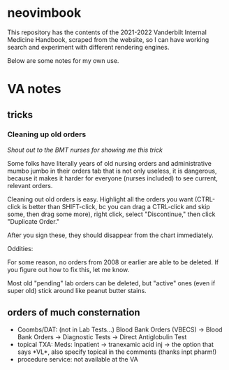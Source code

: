 # neovimbook

This repository has the contents of the 2021-2022 Vanderbilt Internal Medicine Handbook,
scraped from the website, so I can have working search and experiment with different rendering engines.

Below are some notes for my own use.

# VA notes

## tricks

### Cleaning up old orders

_Shout out to the BMT nurses for showing me this trick_

Some folks have literally years 
of old nursing orders and administrative mumbo jumbo 
in their orders tab that is not only useless, 
it is dangerous, because it makes it harder for everyone
(nurses included) to see current, relevant orders.

Cleaning out old orders is easy.
Highlight all the orders you want 
(CTRL-click is better than SHIFT-click, 
bc you can drag a CTRL-click and skip some,
then drag some more),
right click, 
select "Discontinue,"
then click "Duplicate Order."

After you sign these, 
they should disappear from the chart immediately.

Oddities:

For some reason, 
no orders from 2008 or earlier are able to be deleted.
If you figure out how to fix this, let me know.

Most old "pending" lab orders can be deleted,
but "active" ones (even if super old)
stick around like peanut butter stains.

## orders of much consternation

- Coombs/DAT: (not in Lab Tests...) Blood Bank Orders (VBECS) -> Blood Bank Orders -> Diagnostic Tests -> Direct Antiglobulin Test
- topical TXA: Meds: Inpatient ->  tranexamic acid inj -> the option that says \*VL\*, also specify topical in the comments (thanks inpt pharm!)
- procedure service: not available at the VA
